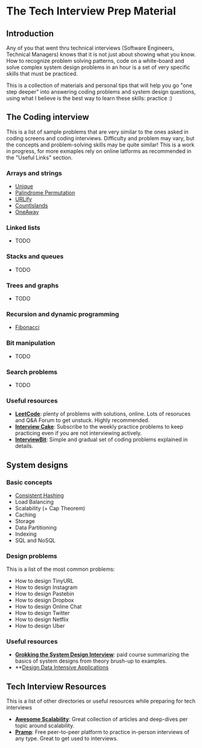 # The Tech Interview Prep Material

## Introduction
Any of you that went thru technical interviews (Software Engineers, Technical Managers) knows that it is not just about showing what you know. How to recognize problem solving patterns, code on a white-board and solve complex system design problems in an hour is a set of very specific skills that must be practiced.

This is a collection of materials and personal tips that will help you go "one step deeper" into answering coding problems and system design questions, using what I believe is the best way to learn these skills: practice :)

## The Coding interview
This is a list of sample problems that are very similar to the ones asked in coding screens and coding interviews. Difficulty and problem may vary, but the concepts and problem-solving skills may be quite similar! This is a work in progress, for more exmaples rely on online latforms as recommended in the "Useful Links" section.

### Arrays and strings
* [Unique](coding-problems/arrays-strings/UniqueString.java)
* [Palindrome Permutation](coding-problems/arrays-strings/PalindromePermutation.java)
* [URLify](coding-problems/arrays-strings/URLify.java)
* [CountIslands](coding-problems/arrays-strings/CountIslands.java)
* [OneAway](coding-problems/arrays-strings/OneAway.java)

### Linked lists
* TODO

### Stacks and queues
* TODO

### Trees and graphs
* TODO

### Recursion and dynamic programming
* [Fibonacci](coding-problems/recursion/Fibo.java)

### Bit manipulation
* TODO

### Search problems
* TODO

### Useful resources
* **[LeetCode](https://leetcode.com/)**: plenty of problems with solutions, online. Lots of resoruces and Q&A Forum to get unstuck. Highly recommended.
* **[Interview Cake](https://www.interviewcake.com/)**: Subscribe to the weekly practice problems to keep practicing even if you are not interviewing actively.
* **[InterviewBit](https://www.interviewbit.com/courses/programming/)**: Simple and gradual set of coding problems explained in details.

## System designs

### Basic concepts
* [Consistent Hashing](notes/system-design/Consistent-Hashing.md)
* Load Balancing
* Scalability (+ Cap Theorem)
* Caching
* Storage
* Data Partitioning
* Indexing
* SQL and NoSQL

### Design problems
This is a list of the most common problems:
* How to design TinyURL
* How to design Instagram
* How to design Pastebin
* How to design Dropbox
* How to design Online Chat
* How to design Twitter
* How to design Netflix
* How to design Uber

### Useful resources
* **[Grokking the System Design Interview](https://www.educative.io/collection/page/5668639101419520/5649050225344512/5766466041282560/preview)**: paid course summarizing the basics of system designs from theory brush-up to examples.
* **[Design Data Intensive Applications](https://www.amazon.co.uk/Designing-Data-Intensive-Applications-Reliable-Maintainable/dp/1449373321/)

## Tech Interview Resources
This is a list of other directories or useful resources while preparing for tech interviews
* **[Awesome Scalability](https://github.com/binhnguyennus/awesome-scalability)**: Great collection of articles and deep-dives per topic around scalability.
* **[Pramp](https://www.pramp.com/#/)**: Free peer-to-peer platform to practice in-person interviews of any type. Great to get used to interviews.
